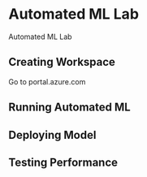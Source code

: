 # Automated ML Lab
Automated ML Lab

## Creating Workspace
Go to portal.azure.com

## Running Automated ML
## Deploying Model
## Testing Performance
